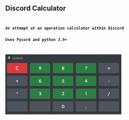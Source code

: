 ## Discord Calculator

#

#### `An attempt at an operation calculator within Discord`

#### `Uses Pycord and python 3.9+`

#

<img src="./assets/calculator.png" title="Calculator">